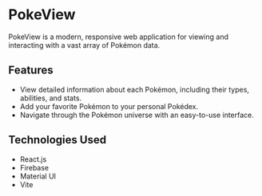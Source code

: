 # PokeView

PokeView is a modern, responsive web application for viewing and interacting with a vast array of Pokémon data.

## Features

- View detailed information about each Pokémon, including their types, abilities, and stats.
- Add your favorite Pokémon to your personal Pokédex.
- Navigate through the Pokémon universe with an easy-to-use interface.

## Technologies Used

- React.js
- Firebase
- Material UI
- Vite